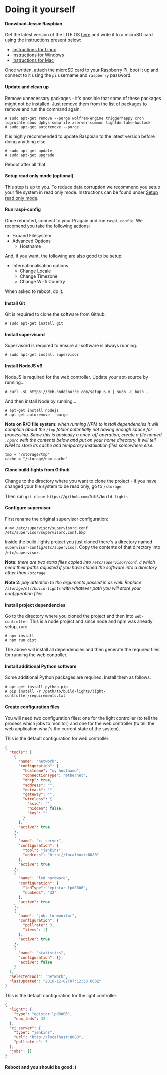# Doing it yourself

#### Donwload Jessie Raspbian

Get the latest version of the LITE OS [here](https://www.raspberrypi.org/downloads/raspbian/) and write it to a microSD card using the instructions present below:

* [Instructions for Linux](https://www.raspberrypi.org/documentation/installation/installing-images/linux.md)
* [Instructions for Windows](https://www.raspberrypi.org/documentation/installation/installing-images/windows.md)
* [Instructions for Mac](https://www.raspberrypi.org/documentation/installation/installing-images/mac.md)

Once written, attach the microSD card to your Raspberry Pi, boot it up and connect to it using the `pi` username and `raspberry` password.

#### Update and clean up

Remove unnecessary packages - it's possible that some of these packages might not be installed. Just remove them from the list of packages to remove and run the command again.

```
# sudo apt-get remove --purge wolfram-engine triggerhappy cron logrotate dbus dphys-swapfile xserver-common lightdm fake-hwclock
# sudo apt-get autoremove --purge
```

It is highly recommended to update Raspbian to the latest version before doing anything else.

```
# sudo apt-get update
# sudo apt-get upgrade
```

Reboot after all that.

#### Setup read only mode (optional)

This step is up to you. To reduce data corruption we recommend you setup your file system in read only mode. Instructions can be found under [Setup read only mode](/docs/started/setup_read_only_mode.md).

#### Run raspi-config

Once rebooted, connect to your Pi again and run `raspi-config`. We recomend you take the following actions:

- Expand Filesystem
- Advanced Options
  - Hostname

And, if you want, the following are also good to be setup:

- Internationalisation options
  - Change Locale
  - Change Timezone
  - Change Wi-fi Country

When asked to reboot, do it.

#### Install Git

Git is required to clone the software from Github.

```
# sudo apt-get install git
```

#### Install supervisord

Supervisord is required to ensure all software is always running.

```
# sudo apt-get install supervisor
```

#### Install NodeJS v6

NodeJS is required for the web controller. Update your apt-source by running...

```
# curl -sL https://deb.nodesource.com/setup_6.x | sudo -E bash -
```

And then install Node by running...

```
# apt-get install nodejs
# apt-get autoremove --purge
```

**Note on R/O file system:** _when running NPM to install dependencies it will complain about the `/tmp` folder potentially not having enough space for processing. Since this is basically a once-off operation, create a file named `.npmrc` with the contents below and put on your home directory. It will tell NPM to store its cache and temporary installation files somewhere else._

```.npmrc
tmp = "/storage/tmp"
cache = "/storage/npm-cache"
```

#### Clone build-lights from Github

Change to the directory where you want to clone the project - if you have changed your file system to be read only, go to `/storage`.

Then run `git clone https://github.com/DiUS/build-lights`

#### Configure supervisor

First rename the original supervisor configuration:

```
# mv /etc/supervisor/supervisord.conf /etc/supervisor/supervisord.conf.bkp
```

Inside the build-lights project you just cloned there's a directory named `supervisor-config/etc/supervisor`. Copy the contents of that directory into `/etc/supervisor`.

**Note**: _there are two extra files copied into `/etc/supervisor/conf.d` which need their paths adjusted if you have cloned the software into a directory other than `/storage`._

**Note 2**: _pay attention to the arguments passed in as well. Replace `/storage/etc/build-lights` with whatever path you will store your configuration files._

#### Install project dependencies

Go to the directory where you cloned the project and then into `web-controller`. This is a node project and since node and npm was already setup, run:

```
# npm install
# npm run dist
```

The above will install all dependencies and then generate the required files for running the web controller.

#### Install additional Python software
Some additional Python packages are required.  Install them as follows:

```
# apt-get install python-pip
# pip install -r /path/to/build-lights/light-controller/requirements.txt
```

#### Create configuration files

You will need two configuration files: one for the light controller (to tell the process which jobs to monitor) and one for the web controller (to tell the web application what's the current state of the system).

This is the default configuration for web controller:

```json
{
  "tools": [
    {
      "name": "network",
      "configuration": {
        "hostname": "my hostname",
        "connectionType": "ethernet",
        "dhcp": true,
        "address": "",
        "netmask": "",
        "gateway": "",
        "wireless": {
          "ssid": "",
          "hidden": false,
          "key": ""
        }
      },
      "active": true
    },
    {
      "name": "ci server",
      "configuration": {
        "tool": "jenkins",
        "address": "http://localhost:8080"
      },
      "active": true
    },
    {
      "name": "led hardware",
      "configuration": {
        "ledType": "epistar_lpd8806",
        "numLeds": "32"
      },
      "active": true
    },
    {
      "name": "jobs to monitor",
      "configuration": {
        "pollrate": 3,
        "items": []
      },
      "active": true
    },
    {
      "name": "statistics",
      "configuration": {},
      "active": false
    }
  ],
  "selectedTool": "network",
  "lastUpdated": "2016-12-02T07:12:38.663Z"
}
```

This is the default configuration for the light controller:

```json
{
  "light": {
    "type": "epistar_lpd8806",
    "num_leds": 32
  },
  "ci_server": {
    "type": "jenkins",
    "url": "http://localhost:8080",
    "pollrate_s": 3
  },
  "jobs": []
}
```

#### Reboot and you should be good :)
